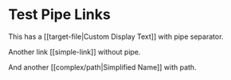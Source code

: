 # Test Pipe Links

This has a [[target-file|Custom Display Text]] with pipe separator.

Another link [[simple-link]] without pipe.

And another [[complex/path|Simplified Name]] with path.